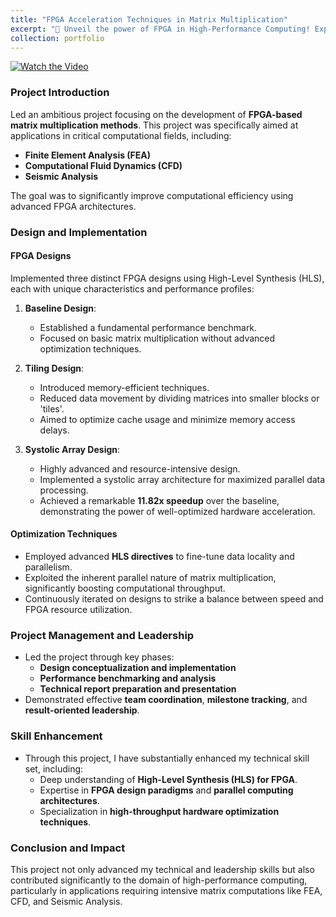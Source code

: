 ```yaml
---
title: "FPGA Acceleration Techniques in Matrix Multiplication"
excerpt: "🚀 Unveil the power of FPGA in High-Performance Computing! Explore our groundbreaking project that accelerated matrix computations by 11.82x, revolutionizing applications in FEA, CFD, and Seismic Analysis. Click to see how we pushed the boundaries of speed and efficiency!<br/><img src='/images/portfolio-3.png'>"
collection: portfolio
---
```

[![Watch the Video](http://img.youtube.com/vi/sald8OCNNhQ/0.jpg)](https://www.youtube.com/watch?v=sald8OCNNhQ "Revolutionizing High-Performance Computing with FPGA") 

### Project Introduction
Led an ambitious project focusing on the development of **FPGA-based matrix multiplication methods**. This project was specifically aimed at applications in critical computational fields, including:

- **Finite Element Analysis (FEA)**
- **Computational Fluid Dynamics (CFD)**
- **Seismic Analysis**

The goal was to significantly improve computational efficiency using advanced FPGA architectures.

### Design and Implementation
#### FPGA Designs
Implemented three distinct FPGA designs using High-Level Synthesis (HLS), each with unique characteristics and performance profiles:

1. **Baseline Design**:
   - Established a fundamental performance benchmark.
   - Focused on basic matrix multiplication without advanced optimization techniques.

2. **Tiling Design**:
   - Introduced memory-efficient techniques.
   - Reduced data movement by dividing matrices into smaller blocks or 'tiles'.
   - Aimed to optimize cache usage and minimize memory access delays.

3. **Systolic Array Design**:
   - Highly advanced and resource-intensive design.
   - Implemented a systolic array architecture for maximized parallel data processing.
   - Achieved a remarkable **11.82x speedup** over the baseline, demonstrating the power of well-optimized hardware acceleration.

#### Optimization Techniques
- Employed advanced **HLS directives** to fine-tune data locality and parallelism.
- Exploited the inherent parallel nature of matrix multiplication, significantly boosting computational throughput.
- Continuously iterated on designs to strike a balance between speed and FPGA resource utilization.

### Project Management and Leadership
- Led the project through key phases:
  - **Design conceptualization and implementation**
  - **Performance benchmarking and analysis**
  - **Technical report preparation and presentation**
- Demonstrated effective **team coordination**, **milestone tracking**, and **result-oriented leadership**.

### Skill Enhancement
- Through this project, I have substantially enhanced my technical skill set, including:
  - Deep understanding of **High-Level Synthesis (HLS) for FPGA**.
  - Expertise in **FPGA design paradigms** and **parallel computing architectures**.
  - Specialization in **high-throughput hardware optimization techniques**.

### Conclusion and Impact
This project not only advanced my technical and leadership skills but also contributed significantly to the domain of high-performance computing, particularly in applications requiring intensive matrix computations like FEA, CFD, and Seismic Analysis.

